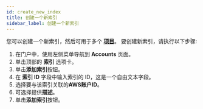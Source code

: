 ```yaml
---
id: create_new_index
title: 创建一个新索引
sidebar_label: 创建一个新索引
---
```


您可以创建一个新索引，然后可用于多个 [**项目**](../projects/introduction)。 要创建新索引，请执行以下步骤:

1. 在门户中，使用左侧菜单导航到 **Accounts** 页面。
2. 单击顶部的 **索引** 选项卡。
3. 单击**添加索引**按钮。
4. 在 **索引 ID** 字段中输入索引的 ID，这是一个自由文本字段。
5. 选择要与该索引关联的**AWS账户ID**。
6. 可选择提供**描述**。
7. 单击**添加索引**按钮。
